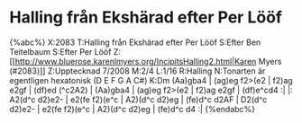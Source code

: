 # Halling från Ekshärad efter Per Lööf

{%abc%}
X:2083
T:Halling från Ekshärad efter Per Lööf
S:Efter Ben Teitelbaum
S:Efter Per Lööf
Z:[[http://www.bluerose.karenlmyers.org/IncipitsHalling2.html|Karen Myers (#2083)]]
Z:Upptecknad 7/2008
M:2/4
L:1/16
R:Halling
N:Tonarten är egentligen hexatonisk (D E F G A C#)
K:Dm
(Aa)gba4 | (ag)eg f2>(e2 | f2)ag e2gf | (df)ed (^c2A2) |
(Aa)gba4 | (ag)eg f2>(e2 | f2)ag e2gf | (df)e^cd4 :|
|: A2(d^c d2)e2- | e2(fe f2)(e^c | A2)(d^c d2)eg | (fe)d^c d2AF |
D2(d^c d2)e2- | e2(fe f2)(e^c | A2)(d^c d2)eg | (fe)d^c d4 :|
{%endabc%}

